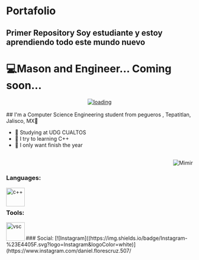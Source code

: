 # Portafolio
Primer Repository
Soy estudiante y estoy aprendiendo todo este mundo nuevo
---


# 💻Mason and Engineer... Coming soon...



<div align="center">
  <a href="https://orig00.deviantart.net/2b02/f/2018/074/3/2/dream_by_kirokaze-dc5yhml.gif">
  <img  src="https://orig00.deviantart.net/2b02/f/2018/074/3/2/dream_by_kirokaze-dc5yhml.gif"
       alt="loading" 
    /></a>
</div>
<br>
## I'm a Computer Science Engineering student from pegueros , Tepatitlan, Jalisco, MX📌

- 📖 Studying at UDG CUALTOS
- 🦾 I try to learning C++
- 🙏 I only want finish the year



<br>

<img align="right" alt="Mimir" src="https://giffiles.alphacoders.com/209/209343.gif" />

<br>

  
### Languages:
<img align="left" alt="c++" width="50px" src="https://upload.wikimedia.org/wikipedia/commons/thumb/1/18/ISO_C%2B%2B_Logo.svg/1822px-ISO_C%2B%2B_Logo.svg.png" />  

  
<br> 
<br>
 

### Tools:  

<img align="left" alt="vsc" width="50px" src="https://upload.wikimedia.org/wikipedia/commons/thumb/9/9a/Visual_Studio_Code_1.35_icon.svg/2048px-Visual_Studio_Code_1.35_icon.svg.png" /> 

<br>
<br>
### Social:
[![Instagram]((https://img.shields.io/badge/Instagram-%23E4405F.svg?logo=Instagram&logoColor=white)](https://www.instagram.com/daniel.florescruz.507/

<br>

